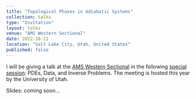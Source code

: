 ```yaml
---
title: "Topological Phases in Adiabatic Systems"
collection: talks
type: "Invitation"
layout: talks
venue: "AMS Western Sectional"
date: 2022-10-21
location: "Salt Lake City, Utah, United States"
published: false
---
```


I will be giving a talk at the [AMS Western Sectional](https://www.ams.org/meetings/sectional/2295_program.html) in the following [special session](https://www.ams.org/meetings/sectional/2295_program_ss7.html#title): PDEs, Data, and Inverse Problems. The meeting is hosted this year by the University of Utah.

Slides: coming soon...
